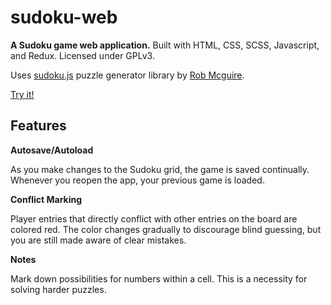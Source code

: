 # sudoku-web
**A Sudoku game web application.** Built with HTML, CSS, SCSS, Javascript, and Redux. Licensed under GPLv3.

Uses [sudoku.js](https://github.com/robatron/sudoku.js/) puzzle generator library by [Rob Mcguire](https://github.com/robatron).

[Try it!](http://burklund.us.to/sudoku/)

## Features

**Autosave/Autoload**

As you make changes to the Sudoku grid, the game is saved continually. Whenever you reopen the app, your previous game is loaded.

**Conflict Marking**

Player entries that directly conflict with other entries on the board are colored red. The color changes gradually to discourage blind guessing, but you are still made aware of clear mistakes.

**Notes**

Mark down possibilities for numbers within a cell. This is a necessity for solving harder puzzles.
